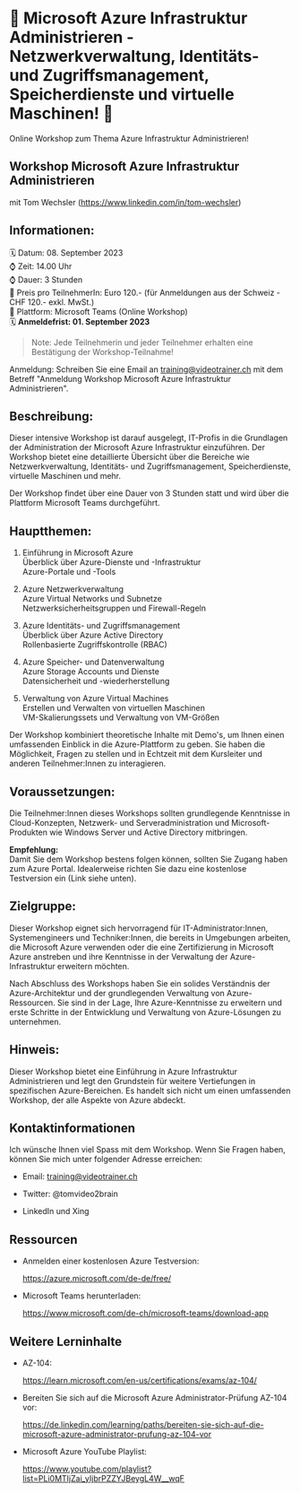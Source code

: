 # 📢 Microsoft Azure Infrastruktur Administrieren - Netzwerkverwaltung, Identitäts- und Zugriffsmanagement, Speicherdienste und virtuelle Maschinen! 📢
Online Workshop zum Thema Azure Infrastruktur Administrieren!

## Workshop Microsoft Azure Infrastruktur Administrieren
mit Tom Wechsler (https://www.linkedin.com/in/tom-wechsler)

## Informationen:
🗓️ Datum: 08. September 2023  
⌚ Zeit: 14.00 Uhr  
⌚ Dauer: 3 Stunden  
💸 Preis pro TeilnehmerIn: Euro 120.- (für Anmeldungen aus der Schweiz - CHF 120.- exkl. MwSt.)  
📍 Plattform: Microsoft Teams (Online Workshop)  
🗓️ **Anmeldefrist: 01. September 2023**  

> Note: Jede Teilnehmerin und jeder Teilnehmer erhalten eine Bestätigung der Workshop-Teilnahme!

Anmeldung: Schreiben Sie eine Email an training@videotrainer.ch mit dem Betreff "Anmeldung Workshop Microsoft Azure Infrastruktur Administrieren".  

## Beschreibung:
Dieser intensive Workshop ist darauf ausgelegt, IT-Profis in die Grundlagen der Administration der Microsoft Azure Infrastruktur einzuführen. Der Workshop bietet eine detaillierte Übersicht über die Bereiche wie Netzwerkverwaltung, Identitäts- und Zugriffsmanagement, Speicherdienste, virtuelle Maschinen und mehr.

Der Workshop findet über eine Dauer von 3 Stunden statt und wird über die Plattform Microsoft Teams durchgeführt.

## Hauptthemen:
1. Einführung in Microsoft Azure  
    Überblick über Azure-Dienste und -Infrastruktur  
    Azure-Portale und -Tools  

2. Azure Netzwerkverwaltung  
    Azure Virtual Networks und Subnetze  
    Netzwerksicherheitsgruppen und Firewall-Regeln    

3. Azure Identitäts- und Zugriffsmanagement  
    Überblick über Azure Active Directory  
    Rollenbasierte Zugriffskontrolle (RBAC)   

4. Azure Speicher- und Datenverwaltung  
    Azure Storage Accounts und Dienste  
    Datensicherheit und -wiederherstellung  

5. Verwaltung von Azure Virtual Machines  
    Erstellen und Verwalten von virtuellen Maschinen  
    VM-Skalierungssets und Verwaltung von VM-Größen  

Der Workshop kombiniert theoretische Inhalte mit Demo's, um Ihnen einen umfassenden Einblick in die Azure-Plattform zu geben. Sie haben die Möglichkeit, Fragen zu stellen und in Echtzeit mit dem Kursleiter und anderen Teilnehmer:Innen zu interagieren.

## Voraussetzungen:
Die Teilnehmer:Innen dieses Workshops sollten grundlegende Kenntnisse in Cloud-Konzepten, Netzwerk- und Serveradministration und Microsoft-Produkten wie Windows Server und Active Directory mitbringen.

**Empfehlung:**  
Damit Sie dem Workshop bestens folgen können, sollten Sie Zugang haben zum Azure Portal. Idealerweise richten Sie dazu eine kostenlose Testversion ein (Link siehe unten).

## Zielgruppe:
Dieser Workshop eignet sich hervorragend für IT-Administrator:Innen, Systemengineers und Techniker:Innen, die bereits in Umgebungen arbeiten, die Microsoft Azure verwenden oder die eine Zertifizierung in Microsoft Azure anstreben und ihre Kenntnisse in der Verwaltung der Azure-Infrastruktur erweitern möchten.

Nach Abschluss des Workshops haben Sie ein solides Verständnis der Azure-Architektur und der grundlegenden Verwaltung von Azure-Ressourcen. Sie sind in der Lage, Ihre Azure-Kenntnisse zu erweitern und erste Schritte in der Entwicklung und Verwaltung von Azure-Lösungen zu unternehmen.

## Hinweis:
Dieser Workshop bietet eine Einführung in Azure Infrastruktur Administrieren und legt den Grundstein für weitere Vertiefungen in spezifischen Azure-Bereichen. Es handelt sich nicht um einen umfassenden Workshop, der alle Aspekte von Azure abdeckt.


## Kontaktinformationen
Ich wünsche Ihnen viel Spass mit dem Workshop. Wenn Sie Fragen haben, können Sie mich unter folgender Adresse erreichen:

- Email: training@videotrainer.ch

- Twitter: @tomvideo2brain

- LinkedIn und Xing


## Ressourcen
- Anmelden einer kostenlosen Azure Testversion:

  https://azure.microsoft.com/de-de/free/

- Microsoft Teams herunterladen:

  https://www.microsoft.com/de-ch/microsoft-teams/download-app

## Weitere Lerninhalte
- AZ-104:

  https://learn.microsoft.com/en-us/certifications/exams/az-104/

- Bereiten Sie sich auf die Microsoft Azure Administrator-Prüfung AZ-104 vor:  
  
  https://de.linkedin.com/learning/paths/bereiten-sie-sich-auf-die-microsoft-azure-administrator-prufung-az-104-vor

- Microsoft Azure YouTube Playlist:  

  https://www.youtube.com/playlist?list=PLi0MTIjZai_yIjbrPZZYJBeygL4W__wqF
